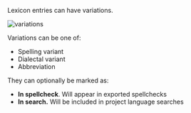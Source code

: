 Lexicon entries can have variations.

![variations](/static/docs/img/variations.png)

Variations can be one of:

 - Spelling variant
 - Dialectal variant
 - Abbreviation

They can optionally be marked as:

 - **In spellcheck**. Will appear in exported spellchecks
 - **In search.** Will be included in project language searches